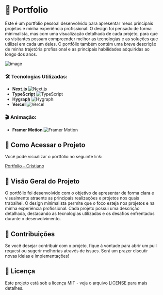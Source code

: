 # 📂 Portfolio


Este é um portfólio pessoal desenvolvido para apresentar meus principais projetos e minha experiência profissional. O design foi pensado de forma minimalista, mas com uma visualização detalhada de cada projeto, para que os visitantes possam compreender melhor as tecnologias e as soluções que utilizei em cada um deles. O portfólio também contém uma breve descrição de minha trajetória profissional e as principais habilidades adquiridas ao longo dos anos.

![image](https://github.com/user-attachments/assets/c839ae6a-868d-4e4b-b6f1-ae95134dc6da)

### 🛠 Tecnologias Utilizadas:

- **Next.js** ![Next.js](https://img.shields.io/badge/Next.js-000000?style=for-the-badge&logo=nextdotjs&logoColor=white)
- **TypeScript** ![TypeScript](https://img.shields.io/badge/TypeScript-3178C6?style=for-the-badge&logo=typescript&logoColor=white)
- **Hygraph** ![Hygraph](https://img.shields.io/badge/Hygraph-FF00A6?style=for-the-badge&logo=hygraph&logoColor=white)
- **Vercel** ![Vercel](https://img.shields.io/badge/Vercel-000000?style=for-the-badge&logo=vercel&logoColor=white)

### 🎬 Animação:

- **Framer Motion** ![Framer Motion](https://img.shields.io/badge/Framer%20Motion-00D084?style=for-the-badge&logo=framer&logoColor=white)

## 🚀 Como Acessar o Projeto

Você pode visualizar o portfólio no seguinte link:

[Portfolio - Cristiano](https://portfolio-qa-cristiano.vercel.app/)

## 📄 Visão Geral do Projeto

O portfólio foi desenvolvido com o objetivo de apresentar de forma clara e visualmente atraente as principais realizações e projetos nos quais trabalhei. O design minimalista permite que o foco esteja nos projetos e na minha experiência profissional. Cada projeto possui uma descrição detalhada, destacando as tecnologias utilizadas e os desafios enfrentados durante o desenvolvimento.

## 🤝 Contribuições

Se você desejar contribuir com o projeto, fique à vontade para abrir um pull request ou sugerir melhorias através de issues. Será um prazer discutir novas ideias e implementações!

## 📜 Licença

Este projeto está sob a licença MIT - veja o arquivo [LICENSE](./LICENSE) para mais detalhes.
